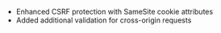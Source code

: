 - Enhanced CSRF protection with SameSite cookie attributes
- Added additional validation for cross-origin requests